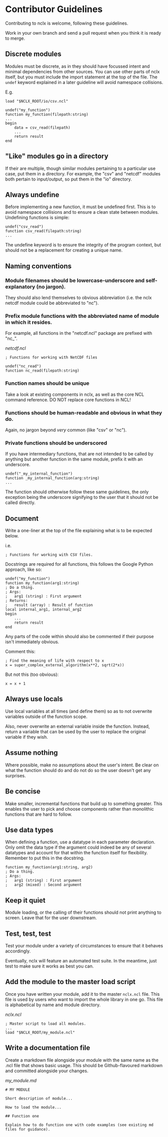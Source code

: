 # Contributor Guidelines

Contributing to nclx is welcome, following these guidelines.

Work in your own branch and send a pull request when you think it is ready to merge.

## Discrete modules

Modules must be discrete, as in they should have focussed intent and minimal dependencies from other sources. You can use other parts of nclx itself, but you must include the import statement at the top of the file. The ```undef``` keyword explained in a later guideline will avoid namespace collisions.

E.g.

```
load "$NCLX_ROOT/io/csv.ncl"

undef("my_function")
function my_function(filepath:string)
...
begin
    data = csv_read(filepath)
    ...
    return result
end
```

## "Like" modules go in a directory

If their are multiple, though similar modules pertaining to a particular use case, put them in a directory. For example, the "csv" and "netcdf" modules both pertain to input/output, so put them in the "io" directory.

## Always undefine

Before implementing a new function, it must be undefined first. This is to avoid namespace collisions and to ensure a clean state between modules. Undefining functions is simple:

```
undef("csv_read")
function csv_read(filepath:string)
...
```

The undefine keyword is to ensure the integrity of the program context, but should not be a replacement for creating a unique name.

## Naming conventions

### Module filenames should be lowercase-underscore and self-explanatory (no jargon).

They should also lend themselves to obvious abbreviation (i.e. the nclx netcdf module could be abbreviated to "nc").

### Prefix module functions with the abbreviated name of module in which it resides.

For example, all functions in the "netcdf.ncl" package are prefixed with "nc_".

*netcdf.ncl*

```
; Functions for working with NetCDF files

undef("nc_read")
function nc_read(filepath:string)
```

### Function names should be unique

Take a look at existing components in nclx, as well as the core NCL command reference. DO NOT replace core functions in NCL!

### Functions should be human-readable and obvious in what they do.

Again, no jargon beyond *very* common (like "csv" or "nc").

### Private functions should be underscored

If you have intermediary functions, that are not intended to be called by anything but another function in the same module, prefix it with an underscore.

```
undef("_my_internal_function")
function _my_internal_function(arg:string)
...
```

The function should otherwise follow these same guidelines, the only exception being the underscore signifying to the user that it should not be called directly.

## Document

Write a one-liner at the top of the file explaining what is to be expected below.

i.e.

```
; Functions for working with CSV files.
```

Docstrings are required for all functions, this follows the Google Python approach, like so:

```
undef("my_function")
function my_function(arg1:string)
; Do a thing.
; Args:
;   arg1 (string) : First argument
; Returns:
;   result (array) : Result of function
local internal_arg1, internal_arg2
begin
    ...
    return result
end
```

Any parts of the code within should also be commented if their purpose isn't immediately obvious.

Comment this:

```
; Find the meaning of life with respect to x
x = super_complex_external_algorithm(x**2, sqrt(2*x))
```

But not this (too obvious):

```
x = x + 1
```

## Always use locals

Use local variables at all times (and define them) so as to not overwrite variables outside of the function scope.

Also, never overwrite an external variable inside the function. Instead, return a variable that can be used by the user to replace the original variable if they wish.

## Assume nothing

Where possible, make no assumptions about the user's intent. Be clear on what the function should do and do not do so the user doesn't get any surprises.

## Be concise

Make smaller, incremental functions that build up to something greater. This enables the user to pick and choose components rather than monolithic functions that are hard to follow.

## Use data types

When defining a function, use a datatype in each parameter declaration. Only omit the data type if the argument could indeed be any of several datatypes and account for that within the function itself for flexibility. Remember to put this in the docstring.

```
function my_function(arg1:string, arg2)
; Do a thing.
; Args:
;   arg1 (string) : First argument
;   arg2 (mixed) : Second argument
```

## Keep it quiet

Module loading, or the calling of their functions should not print anything to screen. Leave that for the user downstream.

## Test, test, test

Test your module under a variety of circumstances to ensure that it behaves accordingly.

Eventually, nclx will feature an automated test suite. In the meantime, just test to make sure it works as best you can.

## Add the module to the master load script

Once you have written your module, add it to the master ```nclx.ncl``` file. This file is used by users who want to import the whole library in one go. This file is alphabetical by name and module directory.

*nclx.ncl*

```
; Master script to load all modules.
...
load "$NCLX_ROOT/my_module.ncl"
```

## Write a documentation file

Create a markdown file alongside your module with the same name as the .ncl file that shows basic usage. This should be Github-flavoured markdown and committed alongside your changes.

*my_module.md*

```
# MY MODULE

Short description of module...

How to load the module...

## Function one

Explain how to do function one with code examples (see existing md files for guidance).
```
